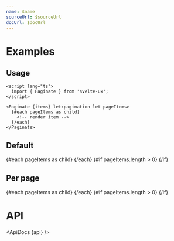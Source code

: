 ```yaml
---
name: $name
sourceUrl: $sourceUrl
docUrl: $docUrl
---
```


<script lang="ts">
	import api from '$lib/components/Paginate.svelte?raw&sveld';
  import ApiDocs from '$lib/components/ApiDocs.svelte';

	import ListItem from '$lib/components/ListItem.svelte';
	import Pagination from '$lib/components/Pagination.svelte';
	import Paginate from '$lib/components/Paginate.svelte';
	import Preview from '$lib/components/Preview.svelte';

	const items = Array(100).fill().map((x, i) => ({ name: `Item: ${i + 1}`}))
</script>

# Examples

## Usage

```svelte
<script lang="ts">
  import { Paginate } from 'svelte-ux';
</script>

<Paginate {items} let:pagination let pageItems>
  {#each pageItems as child}
    <!-- render item -->
  {/each}
</Paginate>
```

## Default

<Preview>
	<Paginate {items} let:pagination let:pageItems >
		{#each pageItems as child}
			<ListItem title={child.name} />
		{/each}
		{#if pageItems.length > 0}
			<Pagination {pagination} />
		{/if}
	</Paginate>
</Preview>

## Per page

<Preview>
	<Paginate {items} perPage={5} let:pagination let:pageItems >
		{#each pageItems as child}
			<ListItem title={child.name} />
		{/each}
		{#if pageItems.length > 0}
			<Pagination {pagination} />
		{/if}
	</Paginate>
</Preview>

# API

<ApiDocs {api} />

